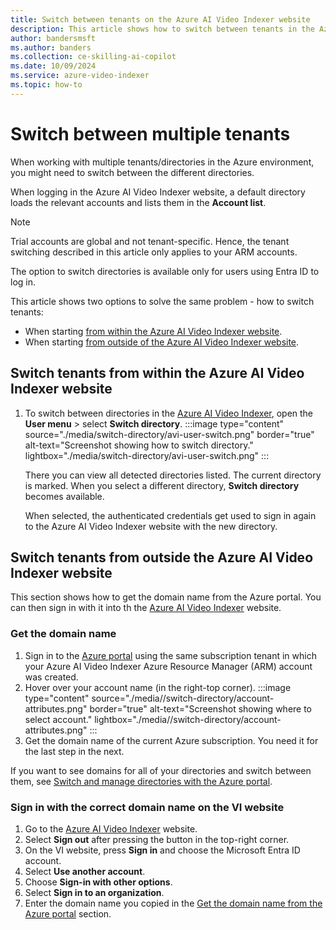 ```yaml
---
title: Switch between tenants on the Azure AI Video Indexer website
description: This article shows how to switch between tenants in the Azure AI Video Indexer website. 
author: bandersmsft
ms.author: banders
ms.collection: ce-skilling-ai-copilot
ms.date: 10/09/2024
ms.service: azure-video-indexer
ms.topic: how-to
---
```


# Switch between multiple tenants

When working with multiple tenants/directories in the Azure environment, you might need to switch between the different directories. 

When logging in the Azure AI Video Indexer website, a default directory loads the relevant accounts and lists them in the **Account list**.

> [!Note]
> Trial accounts are global and not tenant-specific. Hence, the tenant switching described in this article only applies to your ARM accounts.
>
> The option to switch directories is available only for users using Entra ID to log in. 

This article shows two options to solve the same problem - how to switch tenants:

- When starting [from within the Azure AI Video Indexer website](#switch-tenants-from-within-the-azure-ai-video-indexer-website).
- When starting [from outside of the Azure AI Video Indexer website](#switch-tenants-from-outside-the-azure-ai-video-indexer-website).

## Switch tenants from within the Azure AI Video Indexer website

1. To switch between directories in the [Azure AI Video Indexer](https://www.videoindexer.ai/), open the **User menu** > select **Switch directory**.
    :::image type="content" source="./media/switch-directory/avi-user-switch.png" border="true" alt-text="Screenshot showing how to switch directory." lightbox="./media/switch-directory/avi-user-switch.png" :::

    There you can view all detected directories listed. The current directory is marked. When you select a different directory, **Switch directory** becomes available.

    When selected, the authenticated credentials get used to sign in again to the Azure AI Video Indexer website with the new directory.

## Switch tenants from outside the Azure AI Video Indexer website

This section shows how to get the domain name from the Azure portal. You can then sign in with it into th the [Azure AI Video Indexer](https://www.videoindexer.ai/) website.

### Get the domain name

1. Sign in to the [Azure portal](https://portal.azure.com) using the same subscription tenant in which your Azure AI Video Indexer Azure Resource Manager (ARM) account was created. 
1. Hover over your account name (in the right-top corner). 
    :::image type="content" source="./media//switch-directory/account-attributes.png" border="true" alt-text="Screenshot showing where to select account." lightbox="./media//switch-directory/account-attributes.png" :::
2. Get the domain name of the current Azure subscription. You need it for the last step in the next.

If you want to see domains for all of your directories and switch between them, see [Switch and manage directories with the Azure portal](/azure/azure-portal/set-preferences#switch-and-manage-directories).

### Sign in with the correct domain name on the VI website

1. Go to the [Azure AI Video Indexer](https://www.videoindexer.ai/) website.
1. Select **Sign out** after pressing the button in the top-right corner.
1. On the VI website, press **Sign in** and choose the Microsoft Entra ID account.
1. Select **Use another account**.
1. Choose **Sign-in with other options**.
1. Select **Sign in to an organization**.
1. Enter the domain name you copied in the [Get the domain name from the Azure portal](#get-the-domain-name) section.